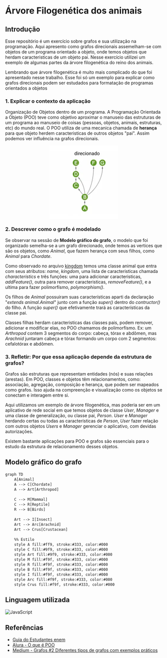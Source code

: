# Árvore Filogenética dos animais

## Introdução
Esse repositório é um exercício sobre grafos e sua utilização na programação. Aqui apresento como grafos direcionais assemelham-se com objetos de um programa orientado a objeto, onde temos objetos que herdam caracteristicas de um objeto pai. Nesse exercício utilizei um exemplo de algumas partes da árvore filogenética do reino dos animais.

Lembrando que árvore filogenética é muito mais complicado do que foi apresentado nesse trabalho. Esse foi só um exemplo para explicar como grafos direcionais podem ser estudados para formatação de programas orientados a objetos

### 1. Explicar o contexto da aplicação
Organização de Objetos dentro de um programa. A Programação Orientada a Objeto (POO) teve como objetivo aproximar o manuseio das estruturas de um programa ao manuseio de coisas (pessoas, objetos, animais, estruturas, etc) do mundo real. O POO utiliza de uma mecanica chamada de **herança** para que objeto herdem caracteristicas de outros objetos "pai". Assim podemos ver influência na grafos direcionais.
<img 
    src = "./img/grafoDirecional.png"
    style = "display: block; margin: 15px auto;"
/>

### 2. Descrever como o grafo é modelado
Se observar na sessão de **Modelo gráfico do grafo**, o modelo que foi organizado semelha-se a um grafo direcionado, onde temos as vertices que são os objetos, como *Animal*, que fazem herança com seus filhos, como *Animal* para *Chordate*. 

Como observado no arquivo [kingdom](./kingdom.js) temos uma classe animal que entra com seus atributos: *name*, *kingdom*, uma lista de caracteristicas chamada *characteristics* e três funções: uma para adicionar caracteristicas, *addFeature()*, outra para remover caracteristicas, *removeFeature()*, e a ultima para fazer polimorfísmo, *polymorphism()*. 

Os filhos de *Animal* possuiram suas características aparti da declaração "*extends animal.Animal*" junto com a função *super()* dentro do *contructor()* do filho. A função *super()* que efetivamente trará as características da classe pai. 

Classes filhas herdam caracteristicas das classes pais, podem remover, adicionar e modificar elas, no POO chamamos de polimorfísmo. Ex: um *Arthropod* contem 3 segmentos do corpo: cabeça, tórax e abdômen, mas *Arachnid* juntaram cabeça e tórax formando um corpo com 2 segmentos: cefalotórax e abdômen.
### 3. Refletir: Por que essa aplicação depende da estrutura de grafos?
Grafos são estruturas que representam entidades (nós) e suas relações (arestas). Em POO, classes e objetos têm relacionamentos, como: associação, agregação, composição e herança, que podem ser mapeados como grafos. Isso ajuda na compreenção e visualização como os objetos se conectam e interagem entre si.

Aqui utilizamos um exemplo de árvore filogenética, mas poderia ser em um aplicativo de rede social em que temos objetos de classe *User*, *Manager* e uma classe de generalização, ou classe pai, *Person*. *User* e *Manager* herdando certas ou todas as características de *Person*, *User* fazer relação com outros objetos *Users* e *Manager* gerenciar o aplicativo, com devidas autorizações.

Existem bastante aplicações para POO e grafos são essenciais para o estudo da estrutura de relacionamento desses objetos.

## Modelo gráfico do grafo

```mermaid
graph TD
    A[Animal]
    A --> C[Chordate]
    A --> Art[Arthropod]

    C --> M[Mammal]
    C --> R[Reptile]
    R --> B[Birds]

    Art --> I[Insect]
    Art --> Arc[Arachnid]
    Art --> Crus[Crustacean]

    %% Estilo
    style A fill:#ff9, stroke:#333, color:#000
    style C fill:#9f9, stroke:#333, color:#000
    style Art fill:#9f9, stroke:#333, color:#000
    style M fill:#f9f, stroke:#333, color:#000
    style R fill:#f9f, stroke:#333, color:#000
    style B fill:#f9f, stroke:#333, color:#000
    style I fill:#f9f, stroke:#333, color:#000
    style Arc fill:#f9f, stroke:#333, color:#000
    style Crus fill:#f9f, stroke:#333, color:#000
```
## Linguagem utilizada
<img
    alt="JavaScript"
    title="JavaScript"
    width="30px"
    style="padding-right: 10px;"
    src="https://cdn.jsdelivr.net/gh/devicons/devicon@latest/icons/javascript/javascript-original.svg"
/>

## Referências
* [Guia do Estudantes enem](https://guiadoestudante.abril.com.br/curso-enem/infografico-a-arvore-da-vida-mostra-o-parentesco-entre-todos-os-seres-vivos)
* [Alura - O que é POO](https://www.alura.com.br/artigos/poo-programacao-orientada-a-objetos?srsltid=AfmBOor8C6jnVgQCe2vl_0JGGHQ5JGHhEQ_-cs8cyaVouQqKQaz_GX_C)
* [Medium - Grafos #2 Diferentes tipos de grafos com exemplos práticos](https://medium.com/@rsorage/grafos-2-diferentes-tipos-de-grafos-com-exemplos-práticos-e4646c4f1ce2)
